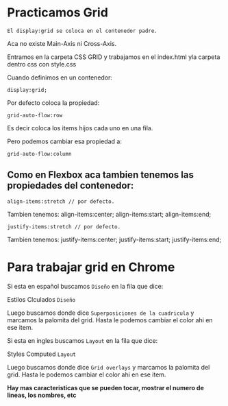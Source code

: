# Practicamos Grid

`El display:grid se coloca en el contenedor padre.`

Aca no existe Main-Axis ni Cross-Axis.

Entramos en la carpeta CSS GRID y trabajamos en el index.html yla carpeta dentro css con style.css

Cuando definimos en un contenedor:

`display:grid;`

Por defecto coloca la propiedad:

`grid-auto-flow:row`

Es decir coloca los items hijos cada uno en una fila.


Pero podemos cambiar esa propiedad a:

`grid-auto-flow:column`


## Como en Flexbox aca tambien tenemos las propiedades del contenedor:

`align-items:stretch // por defecto.`

Tambien tenemos:
align-items:center;
align-items:start;
align-items:end;


`justify-items:stretch // por defecto.`

Tambien tenemos:
justify-items:center;
justify-items:start;
justify-items:end;


# Para trabajar grid en Chrome

Si esta en español  buscamos `Diseño` en la fila que dice:

Estilos Clculados `Diseño`

Luego buscamos donde dice `Superposiciones de la cuadricula` y marcamos la palomita del grid. Hasta le podemos cambiar el color ahi en ese item.


Si esta en ingles buscamos `Layout` en la fila que dice:

Styles Computed `Layout`

Luego buscamos donde dice `Grid overlays` y marcamos la palomita del grid. Hasta le podemos cambiar el color ahi en ese item.


**Hay mas caracteristicas que se pueden tocar, mostrar el numero de lineas, los nombres, etc**

